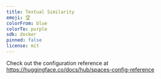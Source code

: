 ```yaml
---
title: Textual Similarity
emoji: 🏆
colorFrom: blue
colorTo: purple
sdk: docker
pinned: false
license: mit
---
```


Check out the configuration reference at https://huggingface.co/docs/hub/spaces-config-reference
